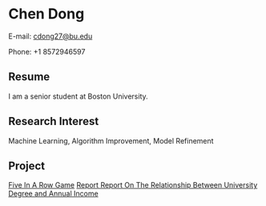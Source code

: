 # Chen Dong
E-mail: cdong27@bu.edu

Phone: +1 8572946597

## Resume
I am a senior student at Boston University. 

## Research Interest
Machine Learning, Algorithm Improvement, Model Refinement 

## Project
[Five In A Row Game](https://github.com/ChenDong0427/Five-In-A-Row-Game)
[Report Report On The Relationship Between University Degree and Annual Income](https://github.com/ChenDong0427/University-Degree-and-Income-Report)

